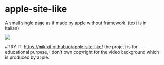 # apple-site-like
A small single page as if made by apple without framework. (text is in Italian)

![](site-preview-new.gif) 

#TRY IT: https://mikixit.github.io/apple-site-like/
the project is for educational purpose, i don't own copyright for the video background which is produced by apple.

